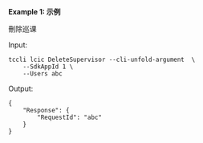 **Example 1: 示例**

刪除巡课

Input: 

```
tccli lcic DeleteSupervisor --cli-unfold-argument  \
    --SdkAppId 1 \
    --Users abc
```

Output: 
```
{
    "Response": {
        "RequestId": "abc"
    }
}
```

